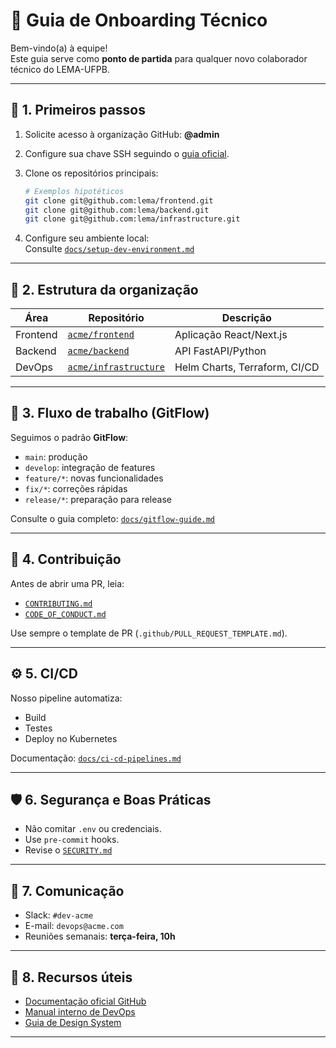 # 🧭 Guia de Onboarding Técnico 

Bem-vindo(a) à equipe!  
Este guia serve como **ponto de partida** para qualquer novo colaborador técnico do LEMA-UFPB.

---

## 🚀 1. Primeiros passos

1. Solicite acesso à organização GitHub: **@admin**  
2. Configure sua chave SSH seguindo o [guia oficial](https://docs.github.com/pt/authentication/connecting-to-github-with-ssh).  
3. Clone os repositórios principais:
   ```bash
   # Exemplos hipotéticos
   git clone git@github.com:lema/frontend.git
   git clone git@github.com:lema/backend.git
   git clone git@github.com:lema/infrastructure.git
   ```

4. Configure seu ambiente local:  
   Consulte [`docs/setup-dev-environment.md`](./docs/setup-dev-environment.md)

---

## 🧩 2. Estrutura da organização

| Área        | Repositório                | Descrição |
|--------------|----------------------------|------------|
| Frontend     | [`acme/frontend`](https://github.com/acme/frontend) | Aplicação React/Next.js |
| Backend      | [`acme/backend`](https://github.com/acme/backend)   | API FastAPI/Python |
| DevOps       | [`acme/infrastructure`](https://github.com/acme/infrastructure) | Helm Charts, Terraform, CI/CD |

---

## 🔁 3. Fluxo de trabalho (GitFlow)

Seguimos o padrão **GitFlow**:
- `main`: produção
- `develop`: integração de features
- `feature/*`: novas funcionalidades
- `fix/*`: correções rápidas
- `release/*`: preparação para release

Consulte o guia completo: [`docs/gitflow-guide.md`](./docs/gitflow-guide.md)

---

## 🧱 4. Contribuição

Antes de abrir uma PR, leia:
- [`CONTRIBUTING.md`](./CONTRIBUTING.md)
- [`CODE_OF_CONDUCT.md`](./CODE_OF_CONDUCT.md)

Use sempre o template de PR (`.github/PULL_REQUEST_TEMPLATE.md`).

---

## ⚙️ 5. CI/CD

Nosso pipeline automatiza:
- Build
- Testes
- Deploy no Kubernetes

Documentação: [`docs/ci-cd-pipelines.md`](./docs/ci-cd-pipelines.md)

---

## 🛡️ 6. Segurança e Boas Práticas

- Não comitar `.env` ou credenciais.
- Use `pre-commit` hooks.
- Revise o [`SECURITY.md`](./SECURITY.md)

---

## 💬 7. Comunicação

- Slack: `#dev-acme`
- E-mail: `devops@acme.com`
- Reuniões semanais: **terça-feira, 10h**

---

## 🧾 8. Recursos úteis

- [Documentação oficial GitHub](https://docs.github.com)
- [Manual interno de DevOps](https://confluence.acme.com/devops)
- [Guia de Design System](https://ds.lema.ufpb.br)

---

